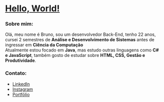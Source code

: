 # [Hello, World!](https://beforg.github.io/portfolio/)

### Sobre mim:

Olá, meu nome é Bruno, sou um desenvolvedor Back-End, tenho 22 anos, cursei 2 semestres de **Análise e Desenvolvimento de Sistemas** antes de ingressar em **Ciência da Computação** <br>
Atualmente estou focado em **Java**, mas estudo outras linguagens como **C# e JavaScript**, também gosto de estudar sobre **HTML, CSS, Gestão e Produtividade**. 

### Contato:

- [LinkedIn](https://www.linkedin.com/in/beforg/)
- [Instagram](https://www.instagram.com/brunoforgiarini_/)
- [Portfólio](https://beforg.github.io/portfolio/)
  
